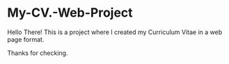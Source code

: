# My-CV.-Web-Project

Hello There!
This is a project where I created my Curriculum Vitae in a web page format.

Thanks for checking.
